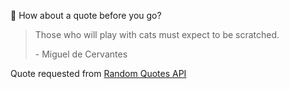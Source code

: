 📣 How about a quote before you go?

> Those who will play with cats must expect to be scratched.
>
> <p>- Miguel de Cervantes</p>

Quote requested from [Random Quotes API](https://github.com/lukePeavey/quotable)

